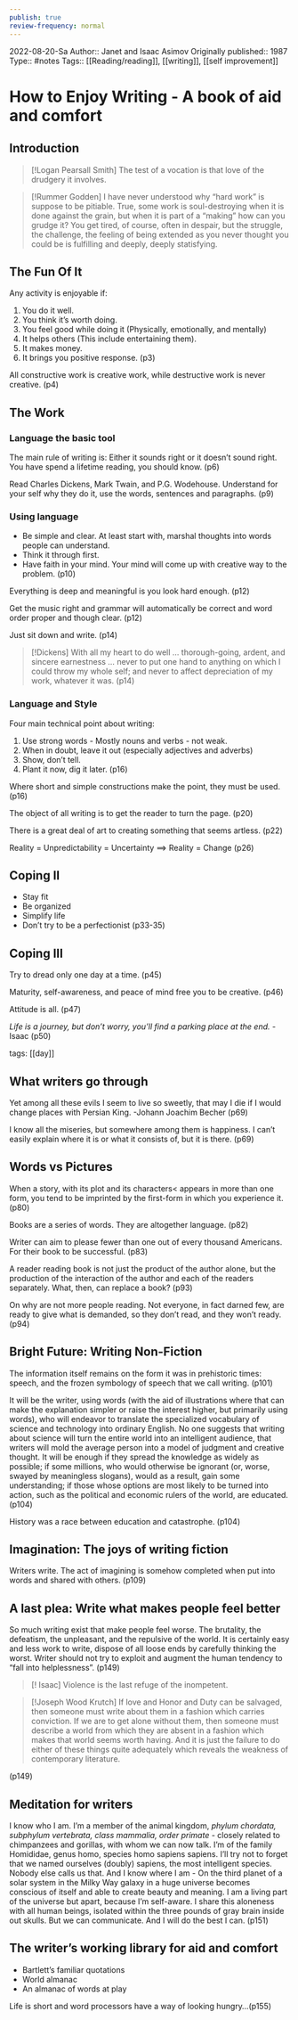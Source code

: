 ```yaml
---
publish: true
review-frequency: normal
---
```


2022-08-20-Sa
Author:: Janet and Isaac Asimov
Originally published:: 1987
Type:: #notes
Tags:: [[Reading/reading]], [[writing]], [[self improvement]]

# How to Enjoy Writing - A book of aid and comfort

## Introduction
 > [!Logan Pearsall Smith] 
 >  The test of a vocation is that love of the drudgery it involves.
 
 > [!Rummer Godden]
 > I have never understood why “hard work” is suppose to be pitiable. True, some work is soul-destroying when it is done against the grain, but when it is part of a “making” how can you grudge it? You get tired, of course, often in despair, but the struggle, the challenge, the feeling of being extended as you never thought you could be is fulfilling and deeply, deeply statisfying.
 
 ## The Fun Of It

Any activity is enjoyable if:
1. You do it well.
2. You think it’s worth doing.
3. You feel good while doing it (Physically, emotionally, and mentally)
4. It helps others (This include entertaining them).
5. It makes money.
6. It brings you positive response.
(p3)

All constructive work is creative work, while destructive work is never creative. (p4)

## The Work
### Language the basic tool
The main rule of writing is: Either it sounds right or it doesn’t sound right. You have spend a lifetime reading, you should know. (p6)

Read Charles Dickens, Mark Twain, and P.G. Wodehouse. Understand for your self why they do it, use the words, sentences and paragraphs. (p9)

### Using language
- Be simple and clear. At least start with, marshal thoughts into words people can understand.
- Think it through first. 
- Have faith in your mind. Your mind will come up with creative way to the problem.
(p10)

Everything is deep and meaningful is you look hard enough. (p12)

Get the music right and grammar will automatically be correct and word order proper and though clear. (p12)

Just sit down and write. (p14)

> [!Dickens]
> With all my heart to do well … thorough-going, ardent, and sincere earnestness … never to put one hand to anything on which I could throw my whole self; and never to affect depreciation of my work, whatever it was.
(p14)

### Language and Style
Four main technical point about writing:
1. Use strong words - Mostly nouns and verbs - not weak.
2. When in doubt, leave it out (especially adjectives and adverbs)
3. Show, don’t tell.
4. Plant it now, dig it later.
(p16)

Where short and simple constructions make the point, they must be used. (p16)

The object of all writing is to get the reader to turn the page. (p20)

There is a great deal of art to creating something that seems artless. (p22)

Reality = Unpredictability = Uncertainty
==> Reality = Change
(p26)

## Coping II

- Stay fit
- Be organized
- Simplify life
- Don’t try to be a perfectionist
(p33-35)

## Coping III 
Try to dread only one day at a time. (p45)

Maturity, self-awareness, and peace of mind free you to be creative. (p46)

Attitude is all. (p47)

*Life is a journey, but don’t worry, you’ll find a parking place at the end.* - Isaac (p50)

tags: [[day]]

## What writers go through

Yet among all these evils I seem to live so sweetly, that may I die if I would change places with Persian King. -Johann Joachim Becher (p69)

I know all the miseries, but somewhere among them is happiness. I can’t easily explain where it is or what it consists of, but it is there. (p69)

## Words vs Pictures
When a story, with its plot and its characters< appears in more than one form, you tend to be imprinted by the first-form in which you experience it. (p80)

Books are a series of words. They are altogether language. (p82)

Writer can aim to please fewer than one out of every thousand Americans. For their book to be successful. (p83)

A reader reading book is not just the product of the author alone, but the production of the interaction of the author and each of the readers separately. What, then, can replace a book? (p93)

On why are not more people reading. Not everyone, in fact darned few, are ready to give what is demanded, so they don’t read, and they won’t ready. (p94)

## Bright Future: Writing Non-Fiction
The information itself remains on the form it was in prehistoric times: speech, and the frozen symbology of speech that we call writing. (p101)

It will be the writer, using words (with the aid of illustrations where that can make the explanation simpler or raise the interest higher, but primarily using words), who will endeavor to translate the specialized vocabulary of science and technology into ordinary English.
No one suggests that writing about science will turn the entire world into an intelligent audience, that writers will mold the average person into a model of judgment and creative thought. It will be enough if they spread the knowledge as widely as possible; if some millions, who would otherwise be ignorant (or, worse, swayed by meaningless slogans), would as a result, gain some understanding; if those whose options are most likely to be turned into action, such as the political and economic rulers of the world, are educated.
(p104)

History was a race between education and catastrophe. (p104)

## Imagination: The joys of writing fiction

Writers write. The act of imagining is somehow completed when put into words and shared with others. (p109)

## A last plea: Write what makes people feel better
So much writing exist that make people feel worse. The brutality, the defeatism, the unpleasant, and the repulsive of the world. It is certainly easy and less work to write, dispose of all loose ends by carefully thinking the worst. Writer should not try to exploit and augment the human tendency to “fall into helplessness”. 
(p149)

>[! Isaac]
>Violence is the last refuge of the inompetent.

> [!Joseph Wood Krutch]
> If love and Honor and Duty can be salvaged, then someone must write about them in a fashion which carries conviction. If we are to get alone without them, then someone must describe a world from which they are absent in a fashion which makes that world seems worth having. And it is just the failure to do either of these things quite adequately which reveals the weakness of contemporary literature.

(p149)

## Meditation for writers
I know who I am. I’m a member of the animal kingdom, *phylum chordata, subphylum vertebrata, class mammalia, order primate* - closely related to chimpanzees and gorillas, with whom we can now talk.
I’m of the family Homididae, genus homo, species homo sapiens sapiens. I’ll try not to forget that we named ourselves (doubly) sapiens, the most intelligent species. Nobody else calls us that.
And I know where I am - On the third planet of a solar system in the Milky Way galaxy in a huge universe becomes conscious of itself and able to create beauty and meaning.
I am a living part of the universe but apart, because I’m self-aware. I share this aloneness with all human beings, isolated within the three pounds of gray brain inside out skulls.
But we can communicate.
And I will do the best I can.
(p151)

## The writer’s working library for aid and comfort
- Bartlett’s familiar quotations
- World almanac
- An almanac of words at play

Life is short and word processors have a way of looking hungry…(p155)
